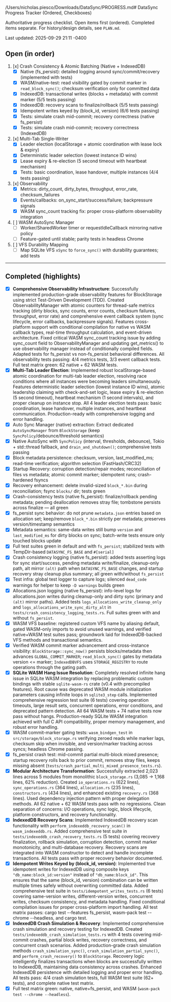 /Users/nicholas.piesco/Downloads/DataSync/PROGRESS.md# DataSync Progress Tracker (Ordered, Checkboxes)

Authoritative progress checklist. Open items first (ordered). Completed items separate. For history/design details, see `PLAN.md`.

Last updated: 2025-09-29 21:11 -0400

## Open (in order)

1. [x] Crash Consistency & Atomic Batching (Native + IndexedDB)
   - [x] Native (fs_persist): detailed logging around sync/commit/recovery (implemented with tests)
   - [x] WASM/native-test: read visibility gated by commit marker in `read_block_sync()`; checksum verification only for committed data
   - [x] IndexedDB: transactional writes {blocks + metadata} with commit marker (5/5 tests passing)
   - [x] IndexedDB: recovery scans to finalize/rollback (5/5 tests passing)
   - [x] Idempotent writes keyed by (block_id, version) (6/6 tests passing)
   - [x] Tests: simulate crash mid-commit; recovery correctness (native fs_persist)
   - [x] Tests: simulate crash mid-commit; recovery correctness (IndexedDB)

2. [x] Multi-Tab Single-Writer
   - [x] Leader election (localStorage + atomic coordination with lease lock & expiry)
   - [x] Deterministic leader selection (lowest instance ID wins)
   - [x] Lease expiry & re-election (5 second timeout with heartbeat mechanism)
   - [x] Tests: basic coordination, lease handover, multiple instances (4/4 tests passing)

3. [x] Observability
   - [x] Metrics: dirty_count, dirty_bytes, throughput, error_rate, checksum_failures
   - [x] Events/callbacks: on_sync_start/success/failure; backpressure signals
   - [x] WASM sync_count tracking fix: proper cross-platform observability integration

4. [ ] WASM AutoSync Manager
   - [ ] Worker/SharedWorker timer or requestIdleCallback mirroring native policy
   - [ ] Feature-gated until stable; parity tests in headless Chrome

5. [ ] VFS Durability Mapping
   - [ ] Map SQLite VFS `xSync` to `force_sync()` with durability guarantees; add tests

---

## Completed (highlights)

- [x] **Comprehensive Observability Infrastructure**: Successfully implemented production-grade observability features for BlockStorage using strict Test-Driven Development (TDD). Created ObservabilityManager with atomic counters for thread-safe metrics tracking (dirty blocks, sync counts, error counts, checksum failures, throughput, error rate) and comprehensive event callback system (sync lifecycle, error callbacks, backpressure signals). Features cross-platform support with conditional compilation for native vs WASM callback types, real-time throughput calculation, and event-driven architecture. Fixed critical WASM sync_count tracking issue by adding sync_count field to ObservabilityManager and updating get_metrics() to use observability manager instead of conditionally compiled fields. Adapted tests for fs_persist vs non-fs_persist behavioral differences. All observability tests passing: 4/4 metrics tests, 3/3 event callback tests. Full test matrix green: 62 native + 62 WASM tests.
- [x] **Multi-Tab Leader Election**: Implemented robust localStorage-based atomic coordination for multi-tab leader election, resolving race conditions where all instances were becoming leaders simultaneously. Features deterministic leader selection (lowest instance ID wins), atomic leadership claiming with check-and-set logic, lease expiry & re-election (5 second timeout), heartbeat mechanism (1 second intervals), and proper cleanup on instance stop. All 4 leader election tests pass: basic coordination, lease handover, multiple instances, and heartbeat communication. Production-ready with comprehensive logging and error handling.
- [x] Auto Sync Manager (native) extraction: Extract dedicated `AutoSyncManager` from `BlockStorage` (keep `SyncPolicy`/debounce/threshold semantics)
- [x] Native AutoSync with `SyncPolicy` (interval, thresholds, debounce), Tokio + std::thread fallback, and `drain_and_shutdown()`; comprehensive tests passing
- [x] Block metadata persistence: checksum, version, last_modified_ms; read-time verification; algorithm selection (FastHash/CRC32)
- [x] Startup Recovery: corruption detection/repair modes; reconciliation of files vs metadata; atomic commit marker; idempotent runs; crash-hardened fsyncs
- [x] Recovery enhancement: delete invalid-sized `block_*.bin` during reconciliation; fsync `blocks/` dir; tests green
- [x] Crash-consistency tests (native fs_persist): finalize/rollback pending metadata; pending deallocation removes stray file; tombstone persists across finalize — all green
- [x] fs_persist sync behavior: do not prune `metadata.json` entries based on allocation set; keep/remove `block_*.bin` strictly per metadata; preserves version/timestamp semantics
- [x] Metadata semantics: same-data writes still bump `version` and `last_modified_ms` for dirty blocks on sync; batch-write tests ensure only touched blocks update
- [x] Full test suites green in default and with `fs_persist`; stabilized tests with TempDir-based `DATASYNC_FS_BASE` and `#[serial]`
- [x] Crash consistency logging (native fs_persist): added tests asserting logs for sync start/success, pending metadata write/finalize, cleanup-only path, alt mirror `(alt)` path when `DATASYNC_FS_BASE` changes, and startup recovery stray cleanup plus summary; all green with/without `fs_persist`
- [x] Test infra: global test logger to capture logs; silenced `dead_code` warnings for helper to keep `-D warnings` builds green
- [x] Allocations.json logging (native fs_persist): info-level logs for allocations.json writes during cleanup-only and dirty sync (primary and `(alt)` mirror paths). Added tests `logs_allocations_write_cleanup_only` and `logs_allocations_write_sync_dirty_alt` in `tests/crash_consistency_logging_tests.rs`. Full suites green with and without `fs_persist`.
- [x] WASM VFS baseline: registered custom VFS name by aliasing default, gated WASM-only imports to avoid unused warnings, and verified native+WASM test suites pass; groundwork laid for IndexedDB-backed VFS methods and transactional semantics.
- [x] Verified WASM commit marker advancement and cross-instance visibility: `BlockStorage::sync_now()` persists blocks/metadata then advances `GLOBAL_COMMIT_MARKER`; `read_block_sync()` gates by metadata version <= marker; `IndexedDBVFS` uses `STORAGE_REGISTRY` to route operations through the gating path.
- [x] **SQLite WASM Hang Issue Resolution**: Completely resolved infinite hang issue in SQLite WASM integration by replacing problematic custom bindings with stable `sqlite-wasm-rs` crate (v0.4 with precompiled features). Root cause was deprecated WASM module initialization parameters causing infinite loops in `sqlite3_step` calls. Implemented comprehensive regression test suite (6 tests) covering operation timeouts, large result sets, concurrent operations, error conditions, and deprecated pattern detection. All 64 WASM tests + 74 native tests now pass without hangs. Production-ready SQLite WASM integration achieved with full C API compatibility, proper memory management, and robust error handling.
- [x] WASM commit-marker gating tests: `wasm_bindgen_test` in `src/storage/block_storage.rs` verifying zeroed reads while marker lags, checksum skip when invisible, and version/marker tracking across syncs; headless Chrome passing.
- [x] fs_persist crash test: mid-commit partial multi-block mixed presence; startup recovery rolls back to prior commit, removes stray files, keeps missing absent (`tests/crash_partial_multi_mixed_presence_tests.rs`).
- [x] **Modular Architecture Transformation**: Successfully extracted 2,023 lines across 5 modules from monolithic `block_storage.rs` (3,085 → 1,168 lines, 62% reduction). Created `io_operations.rs` (622 lines), `sync_operations.rs` (364 lines), `allocation.rs` (235 lines), `constructors.rs` (434 lines), and enhanced existing `recovery.rs` (368 lines). Used dependency injection pattern with proper delegation methods. All 62 native + 62 WASM tests pass with no regressions. Clean separation of concerns: I/O operations, sync logic, block lifecycle, platform constructors, and recovery functionality.
- [x] **IndexedDB Recovery Scans**: Implemented IndexedDB recovery scan functionality with `perform_indexeddb_recovery_scan()` in `wasm_indexeddb.rs`. Added comprehensive test suite in `tests/indexeddb_crash_recovery_tests.rs` (5 tests) covering recovery finalization, rollback simulation, corruption detection, commit marker monotonicity, and multi-database recovery. Recovery scans are integrated into WASM constructor to detect and handle incomplete transactions. All tests pass with proper recovery behavior documented.
- [x] **Idempotent Writes Keyed by (block_id, version)**: Implemented true idempotent writes for IndexedDB using composite keys `"db_name:block_id:version"` instead of `"db_name:block_id"`. This ensures that the same (block_id, version) combination can be written multiple times safely without overwriting committed data. Added comprehensive test suite in `tests/idempotent_writes_tests.rs` (6 tests) covering same-version writes, different-version writes, concurrent writes, checksum consistency, and metadata handling. Fixed conditional compilation issues for proper cross-platform import handling. All test matrix passes: cargo test --features fs_persist, wasm-pack test --chrome --headless, and cargo test.
- [x] **IndexedDB Crash Simulation & Recovery**: Implemented comprehensive crash simulation and recovery testing for IndexedDB. Created `tests/indexeddb_crash_simulation_tests.rs` with 4 tests covering mid-commit crashes, partial block writes, recovery correctness, and concurrent crash scenarios. Added production-grade crash simulation methods `crash_simulation_sync()`, `crash_simulation_partial_sync()`, and `perform_crash_recovery()` to `BlockStorage`. Recovery logic intelligently finalizes transactions when blocks are successfully written to IndexedDB, maintaining data consistency across crashes. Enhanced IndexedDB persistence with detailed logging and proper error handling. All tests pass: 4/4 crash simulation tests, full WASM test suite (62+ tests), and complete native test matrix.
- [x] Full test matrix green: native, native+fs_persist, and WASM (`wasm-pack test --chrome --headless`).
